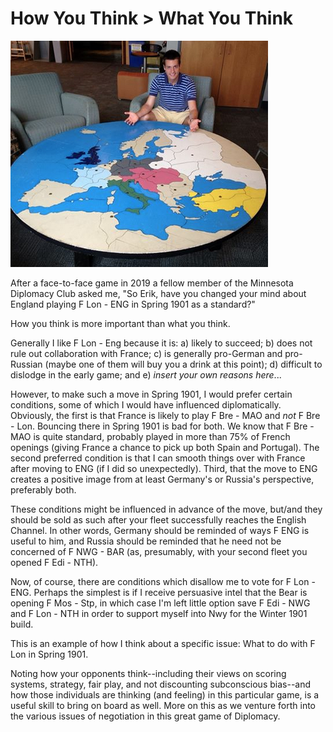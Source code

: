 # How You Think > What You Think

![Map and territory.](/resources/stolafboard.png)

After a face-to-face game in 2019 a fellow member of the Minnesota Diplomacy Club asked me, "So Erik, have you changed your mind about England playing F Lon - ENG in Spring 1901 as a standard?"

How you think is more important than what you think. 

Generally I like F Lon - Eng because it is: a) likely to succeed; b) does not rule out collaboration with France; c) is generally pro-German and pro-Russian (maybe one of them will buy you a drink at this point); d) difficult to dislodge in the early game; and e) *insert your own reasons here*...

However, to make such a move in Spring 1901, I would prefer certain conditions, some of which I would have influenced diplomatically. Obviously, the first is that France is likely to play F Bre - MAO and *not* F Bre - Lon. Bouncing there in Spring 1901 is bad for both. We know that F Bre - MAO is quite standard, probably played in more than 75% of French openings (giving France a chance to pick up both Spain and Portugal). The second preferred condition is that I can smooth things over with France after moving to ENG (if I did so unexpectedly). Third, that the move to ENG creates a positive image from at least Germany's or Russia's perspective, preferably both. 

These conditions might be influenced in advance of the move, but/and they should be sold as such after your fleet successfully reaches the English Channel. In other words, Germany should be reminded of ways F ENG is useful to him, and Russia should be reminded that he need not be concerned of F NWG - BAR (as, presumably, with your second fleet you opened F Edi - NTH).

Now, of course, there are conditions which disallow me to vote for F Lon - ENG. Perhaps the simplest is if I receive persuasive intel that the Bear is opening F Mos - Stp, in which case I'm left little option save F Edi - NWG and F Lon - NTH in order to support myself into Nwy for the Winter 1901 build.

This is an example of how I think about a specific issue: What to do with F Lon in Spring 1901. 

Noting how your opponents think--including their views on scoring systems, strategy, fair play, and not discounting subconscious bias--and how those individuals are thinking (and feeling) in this particular game, is a useful skill to bring on board as well. More on this as we venture forth into the various issues of negotiation in this great game of Diplomacy.